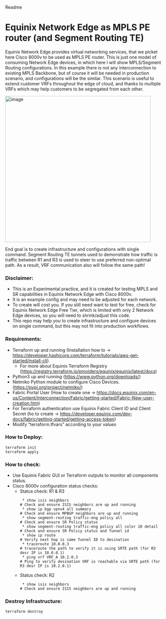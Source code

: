 Readme
# Equinix Network Edge as MPLS PE router (and Segment Routing TE)

Equinix Network Edge provides virtual networking services, that we picket here Cisco 8000v to be used as MPLS PE router. This is just one model of consuming Network Edge devices, in which here I will show MPLS/Segment Routing configurations. In this example there is not any interconnection to existing MPLS Backbone, but of course it will be needed in production scenario, and configurations will be the similar. This scenario is useful to extend customer VRFs throughout the edge of cloud, and thanks to multiple VRFs which may help customers to be segregated from each other.

<img width="468" alt="image" src="https://github.com/mmartinov-equinix/terraform-equinix-network-edge-as-mpls-pe-and-segment-routing/assets/132877286/319d4cf3-f7a3-4fbb-aea1-9972218a9140">

End goal is to create infrastructure and configurations with single command. Segment Routing TE tunnels used to demonstrate how traffic is traffic between R1 and R3 is used to steer to use preferred non-optimal path. As a result, VRF communication also will follow the same path!

### Disclaimer: 
   * This is an Experimental practice, and it is created for testing MPLS and SR capabilities in Equinix Network Edge with Cisco 8000v.
   * It is an example config and may need to be adjusted for each network.
   * To create will cost you. If you still need want to test for free, check for Equinix Network Edge Free Tier, which is limited with only 2 Network Edge devices, so you will need to shrink/adjust this code.
   * This repo may help you to create infrastructure and configure devices on single command, but this may not fit into production workflows.

### Requirements:
   * Terraform up and running (Installation how to -> https://developer.hashicorp.com/terraform/tutorials/aws-get-started/install-cli)
      * For more about Equinix Terraform Registry (https://registry.terraform.io/providers/equinix/equinix/latest/docs)
   * Python3 up and running (https://www.python.org/downloads/)
   * Netmiko Python module to configure Cisco Devices. (https://pypi.org/project/netmiko/)
   * Fabric Portal User (How to create one -> https://docs.equinix.com/en-us/Content/Interconnection/Fabric/getting-started/Fabric-New-user-creation.htm)
   * For Terraform authentication use Equinix Fabric Client ID and Client Secret (ho to create -> https://developer.equinix.com/dev-docs/fabric/getting-started/getting-access-token)
   * Modify “terraform.tfvars” according to your values

### How to Deploy:
```
terraform init
terraform apply
```

### How to check:
   * Use Equinix Fabric GUI or Terraform outputs to monitor all components status.
   * Cisco 8000v configuration status checks:
      * Status check: R1 & R3
        ```
         * show isis neighbors                                                   # Check and ensure ISIS neighbors are up and running
         * show ip bgp vpnv4 all summary                                         # Check and ensure MPBGP neighbors are up and running
         * show segment-routing traffic-eng policy all                           # Check and ensure SR Policy status
         * show segment-routing traffic-eng policy all color 10 detail           # Check and ensure SR Policy status and Tunnel id
         * show ip route                                                         # Verify next hop is same Tunnel ID to desination 
         * traceroute 10.0.0.3                                                   # traceroute the path to verify it is using SRTE path (for R3 desr IP is 10.0.0.1)
         * ping vrf VRF_A 10.2.0.3                                               # Ping to verify desination VRF is reachable via SRTE path (for R3 desr IP is 10.2.0.1)
        ```
      * Status check: R2
        ```
         * show isis neighbors                                                   # Check and ensure ISIS neighbors are up and running
        ```


### Destroy Infrastructure:
```
terraform destroy
```
